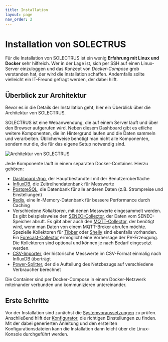 ```yaml
---
title: Installation
layout: page
nav_order: 2
---
```


# Installation von SOLECTRUS

Für die Installation von SOLECTRUS ist ein wenig **Erfahrung mit Linux und Docker** sehr hilfreich. Wer in der Lage ist, sich per SSH auf einen Linux-Server einzuloggen und das Konzept von _Docker-Compose_ grob verstanden hat, der wird die Installation schaffen. Andernfalls sollte vielleicht ein IT-Freund gefragt werden, der dabei hilft.

## Überblick zur Architektur

Bevor es in die Details der Installation geht, hier ein Überblick über die Architektur von SOLECTRUS.

SOLECTRUS ist eine Webanwendung, die auf einem Server läuft und über den Browser aufgerufen wird. Neben diesem Dashboard gibt es etliche weitere Komponenten, die im Hintergrund laufen und die Daten sammeln und verarbeiten. Üblicherweise benötigt man nicht alle Komponenten, sondern nur die, die für das eigene Setup notwendig sind.

<img src="{{ site.baseurl }}/assets/images/architektur.svg" alt="Architektur von SOLECTRUS" />

Jede Komponente läuft in einem separaten Docker-Container. Hierzu gehören:

- [Dashboard-App](/referenz/dashboard), der Hauptbestandteil mit der Benutzeroberfläche
- [InfluxDB](/referenz/influxdb), die Zeitreihendatenbank für Messwerte
- [PostgreSQL](/referenz/postgresql), die Datenbank für alle anderen Daten (z.B. Strompreise und Einstellungen)
- [Redis](/referenz/redis), eine In-Memory-Datenbank für bessere Performance durch Caching
- Verschiedene _Kollektoren_, mit denen Messwerte eingesammelt werden. Es gibt beispielsweise den [SENEC-Collector](/referenz/senec-collector), der Daten vom SENEC-Speicher abruft. Es gibt aber auch den [MQTT-Collector](/referenz/mqtt-collector), der benötigt wird, wenn man Daten von einem MQTT-Broker abrufen möchte. Spezielle Kollektoren für [Tibber](/referenz/tibber-collector) oder [Shelly](/referenz/shelly-collector) sind ebenfalls vorhanden. Ein [Forecast-Collector](/referenz/forecast-collector) ermöglicht eine Vorhersage der PV-Erzeugung. Die Kollektoren sind optional und können je nach Bedarf eingesetzt werden.
- [CSV-Importer](/referenz/csv-importer), der historische Messwerte im CSV-Format einmalig nach InfluxDB überträgt
- [Power-Splitter](/referenz/power-splitter), der die Aufteilung des Netzbezugs auf verschiedene Verbraucher berechnet

Die Container sind per Docker-Compose in einem Docker-Netzwerk miteinander verbunden und kommunizieren untereinander.

## Erste Schritte

Vor der Installation sind zunächst die [Systemvoraussetzungen](/installation/systemvoraussetzungen) zu prüfen. Anschließend hilft der [Konfigurator](/installation/konfigurator), die richtigen Einstellungen zu finden. Mit der dabei generierten Anleitung und den erstellten Konfigurationsdateien kann die Installation dann leicht über die Linux-Konsole durchgeführt werden.
